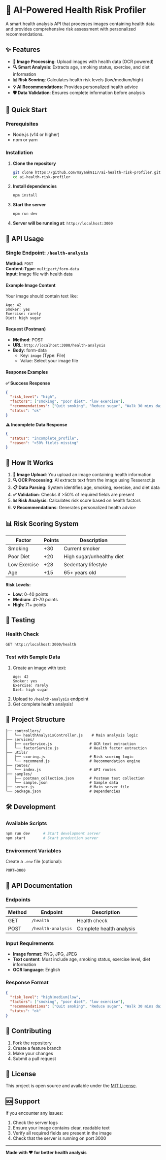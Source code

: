 # 🏥 AI-Powered Health Risk Profiler

A smart health analysis API that processes images containing health data and provides comprehensive risk assessment with personalized recommendations.

## ✨ Features

- **📸 Image Processing**: Upload images with health data (OCR powered)
- **🔍 Smart Analysis**: Extracts age, smoking status, exercise, and diet information
- **📊 Risk Scoring**: Calculates health risk levels (low/medium/high)
- **💡 AI Recommendations**: Provides personalized health advice
- **🛡️ Data Validation**: Ensures complete information before analysis

## 🚀 Quick Start

### Prerequisites
- Node.js (v14 or higher)
- npm or yarn

### Installation

1. **Clone the repository**
   ```bash
   git clone https://github.com/mayank9117/ai-health-risk-profiler.git
   cd ai-health-risk-profiler
   ```

2. **Install dependencies**
   ```bash
   npm install
   ```

3. **Start the server**
   ```bash
   npm run dev
   ```

4. **Server will be running at**: `http://localhost:3000`

## 📡 API Usage

### Single Endpoint: `/health-analysis`

**Method**: `POST`  
**Content-Type**: `multipart/form-data`  
**Input**: Image file with health data

#### Example Image Content
Your image should contain text like:
```
Age: 42
Smoker: yes
Exercise: rarely
Diet: high sugar
```

#### Request (Postman)
- **Method**: POST
- **URL**: `http://localhost:3000/health-analysis`
- **Body**: form-data
  - Key: `image` (Type: File)
  - Value: Select your image file

#### Response Examples

**✅ Success Response**
```json
{
  "risk_level": "high",
  "factors": ["smoking", "poor diet", "low exercise"],
  "recommendations": ["Quit smoking", "Reduce sugar", "Walk 30 mins daily"],
  "status": "ok"
}
```

**⚠️ Incomplete Data Response**
```json
{
  "status": "incomplete_profile",
  "reason": ">50% fields missing"
}
```

## 🎯 How It Works

1. **📸 Image Upload**: You upload an image containing health information
2. **🔍 OCR Processing**: AI extracts text from the image using Tesseract.js
3. **📋 Data Parsing**: System identifies age, smoking, exercise, and diet data
4. **✅ Validation**: Checks if >50% of required fields are present
5. **📊 Risk Analysis**: Calculates risk score based on health factors
6. **💡 Recommendations**: Generates personalized health advice

## 📊 Risk Scoring System

| Factor | Points | Description |
|--------|--------|-------------|
| Smoking | +30 | Current smoker |
| Poor Diet | +20 | High sugar/unhealthy diet |
| Low Exercise | +28 | Sedentary lifestyle |
| Age | +15 | 65+ years old |

**Risk Levels:**
- **Low**: 0-40 points
- **Medium**: 41-70 points  
- **High**: 71+ points

## 🧪 Testing

### Health Check
```bash
GET http://localhost:3000/health
```

### Test with Sample Data
1. Create an image with text:
   ```
   Age: 42
   Smoker: yes
   Exercise: rarely
   Diet: high sugar
   ```
2. Upload to `/health-analysis` endpoint
3. Get complete health analysis!

## 📁 Project Structure

```
├── controllers/
│   └── healthAnalysisController.js    # Main analysis logic
├── services/
│   ├── ocrService.js                 # OCR text extraction
│   └── factorService.js              # Health factor extraction
├── utils/
│   ├── scoring.js                    # Risk scoring logic
│   └── recommend.js                  # Recommendation engine
├── routes/
│   └── index.js                      # API routes
├── samples/
│   ├── postman_collection.json       # Postman test collection
│   └── sample.json                   # Sample data
├── server.js                         # Main server file
└── package.json                      # Dependencies
```

## 🛠️ Development

### Available Scripts
```bash
npm run dev      # Start development server
npm start        # Start production server
```

### Environment Variables
Create a `.env` file (optional):
```
PORT=3000
```

## 📝 API Documentation

### Endpoints

| Method | Endpoint | Description |
|--------|----------|-------------|
| GET | `/health` | Health check |
| POST | `/health-analysis` | Complete health analysis |

### Input Requirements
- **Image format**: PNG, JPG, JPEG
- **Text content**: Must include age, smoking status, exercise level, diet information
- **OCR language**: English

### Response Format
```json
{
  "risk_level": "high|medium|low",
  "factors": ["smoking", "poor diet", "low exercise"],
  "recommendations": ["Quit smoking", "Reduce sugar", "Walk 30 mins daily"],
  "status": "ok"
}
```

## 🤝 Contributing

1. Fork the repository
2. Create a feature branch
3. Make your changes
4. Submit a pull request

## 📄 License

This project is open source and available under the [MIT License](LICENSE).

## 🆘 Support

If you encounter any issues:
1. Check the server logs
2. Ensure your image contains clear, readable text
3. Verify all required fields are present in the image
4. Check that the server is running on port 3000

---

**Made with ❤️ for better health analysis**